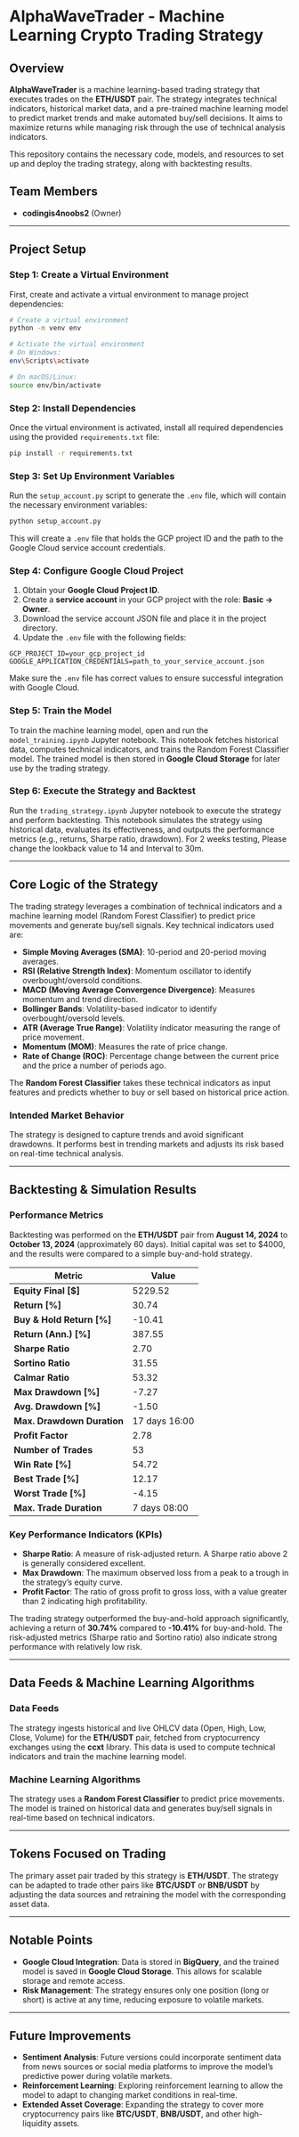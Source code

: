 # AlphaWaveTrader - Machine Learning Crypto Trading Strategy

## Overview
**AlphaWaveTrader** is a machine learning-based trading strategy that executes trades on the **ETH/USDT** pair. The strategy integrates technical indicators, historical market data, and a pre-trained machine learning model to predict market trends and make automated buy/sell decisions. It aims to maximize returns while managing risk through the use of technical analysis indicators.

This repository contains the necessary code, models, and resources to set up and deploy the trading strategy, along with backtesting results.

## Team Members
- **codingis4noobs2** (Owner)
---

## Project Setup

### Step 1: Create a Virtual Environment
First, create and activate a virtual environment to manage project dependencies:

```bash
# Create a virtual environment
python -m venv env

# Activate the virtual environment
# On Windows:
env\Scripts\activate

# On macOS/Linux:
source env/bin/activate
```

### Step 2: Install Dependencies
Once the virtual environment is activated, install all required dependencies using the provided `requirements.txt` file:

```bash
pip install -r requirements.txt
```

### Step 3: Set Up Environment Variables
Run the `setup_account.py` script to generate the `.env` file, which will contain the necessary environment variables:

```bash
python setup_account.py
```

This will create a `.env` file that holds the GCP project ID and the path to the Google Cloud service account credentials.

### Step 4: Configure Google Cloud Project
1. Obtain your **Google Cloud Project ID**.
2. Create a **service account** in your GCP project with the role: **Basic -> Owner**.
3. Download the service account JSON file and place it in the project directory.
4. Update the `.env` file with the following fields:

```env
GCP_PROJECT_ID=your_gcp_project_id
GOOGLE_APPLICATION_CREDENTIALS=path_to_your_service_account.json
```

Make sure the `.env` file has correct values to ensure successful integration with Google Cloud.

### Step 5: Train the Model
To train the machine learning model, open and run the `model_training.ipynb` Jupyter notebook. This notebook fetches historical data, computes technical indicators, and trains the Random Forest Classifier model. The trained model is then stored in **Google Cloud Storage** for later use by the trading strategy.

### Step 6: Execute the Strategy and Backtest
Run the `trading_strategy.ipynb` Jupyter notebook to execute the strategy and perform backtesting. This notebook simulates the strategy using historical data, evaluates its effectiveness, and outputs the performance metrics (e.g., returns, Sharpe ratio, drawdown). For 2 weeks testing, Please change the lookback value to 14 and Interval to 30m.

---

## Core Logic of the Strategy

The trading strategy leverages a combination of technical indicators and a machine learning model (Random Forest Classifier) to predict price movements and generate buy/sell signals. Key technical indicators used are:

- **Simple Moving Averages (SMA)**: 10-period and 20-period moving averages.
- **RSI (Relative Strength Index)**: Momentum oscillator to identify overbought/oversold conditions.
- **MACD (Moving Average Convergence Divergence)**: Measures momentum and trend direction.
- **Bollinger Bands**: Volatility-based indicator to identify overbought/oversold levels.
- **ATR (Average True Range)**: Volatility indicator measuring the range of price movement.
- **Momentum (MOM)**: Measures the rate of price change.
- **Rate of Change (ROC)**: Percentage change between the current price and the price a number of periods ago.

The **Random Forest Classifier** takes these technical indicators as input features and predicts whether to buy or sell based on historical price action.

### Intended Market Behavior
The strategy is designed to capture trends and avoid significant drawdowns. It performs best in trending markets and adjusts its risk based on real-time technical analysis.

---

## Backtesting & Simulation Results

### Performance Metrics
Backtesting was performed on the **ETH/USDT** pair from **August 14, 2024** to **October 13, 2024** (approximately 60 days). Initial capital was set to $4000, and the results were compared to a simple buy-and-hold strategy.

| Metric                         | Value          |
| ------------------------------- | -------------- |
| **Equity Final [$]**             | 5229.52        |
| **Return [%]**                   | 30.74          |
| **Buy & Hold Return [%]**        | -10.41         |
| **Return (Ann.) [%]**            | 387.55         |
| **Sharpe Ratio**                 | 2.70           |
| **Sortino Ratio**                | 31.55          |
| **Calmar Ratio**                 | 53.32          |
| **Max Drawdown [%]**             | -7.27          |
| **Avg. Drawdown [%]**            | -1.50          |
| **Max. Drawdown Duration**       | 17 days 16:00  |
| **Profit Factor**                | 2.78           |
| **Number of Trades**             | 53             |
| **Win Rate [%]**                 | 54.72          |
| **Best Trade [%]**               | 12.17          |
| **Worst Trade [%]**              | -4.15          |
| **Max. Trade Duration**          | 7 days 08:00   |

### Key Performance Indicators (KPIs)
- **Sharpe Ratio**: A measure of risk-adjusted return. A Sharpe ratio above 2 is generally considered excellent.
- **Max Drawdown**: The maximum observed loss from a peak to a trough in the strategy’s equity curve.
- **Profit Factor**: The ratio of gross profit to gross loss, with a value greater than 2 indicating high profitability.

The trading strategy outperformed the buy-and-hold approach significantly, achieving a return of **30.74%** compared to **-10.41%** for buy-and-hold. The risk-adjusted metrics (Sharpe ratio and Sortino ratio) also indicate strong performance with relatively low risk.

---

## Data Feeds & Machine Learning Algorithms

### Data Feeds
The strategy ingests historical and live OHLCV data (Open, High, Low, Close, Volume) for the **ETH/USDT** pair, fetched from cryptocurrency exchanges using the **ccxt** library. This data is used to compute technical indicators and train the machine learning model.

### Machine Learning Algorithms
The strategy uses a **Random Forest Classifier** to predict price movements. The model is trained on historical data and generates buy/sell signals in real-time based on technical indicators.

---

## Tokens Focused on Trading

The primary asset pair traded by this strategy is **ETH/USDT**. The strategy can be adapted to trade other pairs like **BTC/USDT** or **BNB/USDT** by adjusting the data sources and retraining the model with the corresponding asset data.

---

## Notable Points

- **Google Cloud Integration**: Data is stored in **BigQuery**, and the trained model is saved in **Google Cloud Storage**. This allows for scalable storage and remote access.
- **Risk Management**: The strategy ensures only one position (long or short) is active at any time, reducing exposure to volatile markets.
---

## Future Improvements

- **Sentiment Analysis**: Future versions could incorporate sentiment data from news sources or social media platforms to improve the model’s predictive power during volatile markets.
- **Reinforcement Learning**: Exploring reinforcement learning to allow the model to adapt to changing market conditions in real-time.
- **Extended Asset Coverage**: Expanding the strategy to cover more cryptocurrency pairs like **BTC/USDT**, **BNB/USDT**, and other high-liquidity assets.
